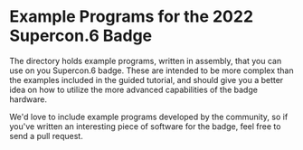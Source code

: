 # Example Programs for the 2022 Supercon.6 Badge

The directory holds example programs, written in assembly, that you can use on you Supercon.6 badge. These are intended to be more complex than the examples included in the guided tutorial, and should give you a better idea on how to utilize the more advanced capabilities of the badge hardware.

We'd love to include example programs developed by the community, so if you've written an interesting piece of software for the badge, feel free to send a pull request.
